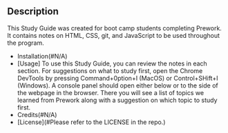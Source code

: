 # <Prework Study Guide Webpage>
## Description
This Study Guide was created for boot camp students completing Prework. It contains notes on HTML, CSS, git, and JavaScript to be used throughout the program.
- Installation(#N/A)
- [Usage] To use this Study Guide, you can review the notes in each section. For suggestions on what to study first, open the Chrome DevTools by pressing Command+0ption+I (MacOS) or Control+SHift+I (Windows). A console panel should open either below or to the side of the webpage in the browser. There you will see a list of topics we learned from Prework along with a suggestion on which topic to study first.
- Credits(#N/A)
- [License](#Please refer to the LICENSE in the repo.)
